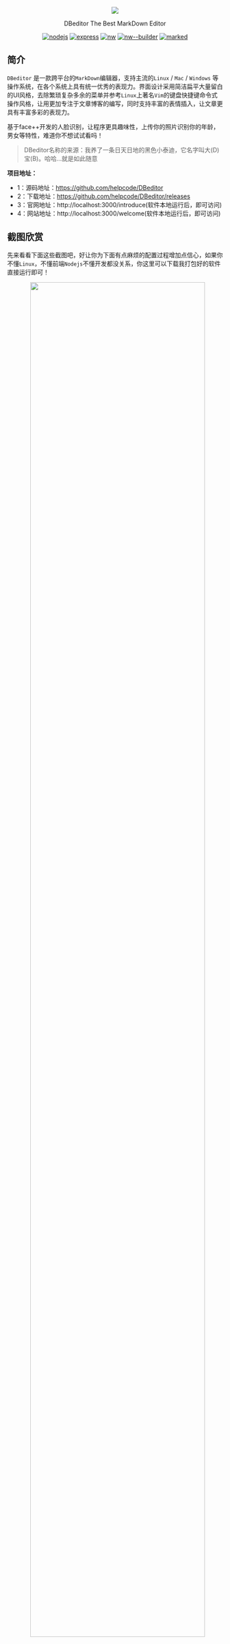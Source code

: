 <p align="center">
    <img src="./public/images/markdown.png"/>
</p>
<p align="center">
  DBeditor The Best MarkDown Editor
</p>
<p align="center">
  <a href="https://nodejs.org/en/download/"><img src="https://img.shields.io/badge/node.js-6.11.1-blue.svg"
                                                           alt="nodejs"></a>
            <a href="http://www.expressjs.com.cn"><img src="https://img.shields.io/badge/express-4.15.2-red.svg"
                                                       alt="express"></a>
            <a href="https://nwjs.io/"><img src="https://img.shields.io/badge/nw-0.25.0-yellow.svg" alt="nw"></a>
            <a href="https://github.com/nwjs-community/nw-builder"><img
                    src="https://img.shields.io/badge/nw--builder-3.4.1-blue.svg" alt="nw--builder"></a>
            <a href="https://github.com/chjj/marked"><img src="https://img.shields.io/badge/marked-0.3.6-%23ff69b4.svg"
                                                          alt="marked"></a>

</p>

## 简介

`DBeditor` 是一款跨平台的`MarkDown`编辑器，支持主流的`Linux` / `Mac` / `Windows` 等操作系统，在各个系统上具有统一优秀的表现力。界面设计采用简洁扁平大量留白的UI风格，去除繁琐复杂多余的菜单并参考`Linux`上著名`Vim`的键盘快捷键命令式操作风格，让用更加专注于文章博客的编写，同时支持丰富的表情插入，让文章更具有丰富多彩的表现力。

基于face++开发的人脸识别，让程序更具趣味性，上传你的照片识别你的年龄，男女等特性，难道你不想试试看吗！



> DBeditor名称的来源：我养了一条日天日地的黑色小泰迪，它名字叫大(D)宝(B)。哈哈...就是如此随意

**项目地址：**

- 1：源码地址：https://github.com/helpcode/DBeditor
- 2：下载地址：https://github.com/helpcode/DBeditor/releases
- 3：官网地址：http://localhost:3000/introduce(软件本地运行后，即可访问)
- 4：网站地址：http://localhost:3000/welcome(软件本地运行后，即可访问)
 
 
## 截图欣赏

先来看看下面这些截图吧，好让你为下面有点麻烦的配置过程增加点信心，如果你不懂`Linux`，不懂前端`Nodejs`不懂开发都没关系，你这里可以下载我打包好的软件直接运行即可！

<p align="center">
    <img width="90%" height="90%" src="http://okkzzhtds.bkt.clouddn.com/home-js.png"/>
</p>

<p align="center">
   <img width="90%" height="90%" src="http://okkzzhtds.bkt.clouddn.com/indexs-home-case.png"/>
</p>

<p align="center">
   <img width="90%" height="90%" src="http://okkzzhtds.bkt.clouddn.com/face.png"/>
</p>

<p align="center">
   <img width="90%" height="90%" src="http://okkzzhtds.bkt.clouddn.com/infert.png"/>
</p> 
 
 
## 安装构建

1：下载源码

```bash
sudo mkdir DBeditor && sudo chmod 777 -R DBeditor && cd DBeditor
sudo git clone https://github.com/helpcode/Markdown-Edit.git
sudo npm install
``` 

这里需要注意`npm install`在安装`nw`和`nw-builder`依赖包的时候特别慢，而且需要翻墙才能下载哦。


### Linux 下打包

---



所以先不要安装依赖，在`package.json`中把`nw`和`nw-builder`配置删除，然后`npm install`先安装其他依赖，之后下载我这里提供的这两个包的压缩版本，下载完成解压直接丢到`node_modules`中，然后分别进入`nw`和`nw-builder`的文件夹中解决他们自身的依赖关系，这样会快一点。

而使用`nw-builder`打包应用的时候它会根据你命令`nwbuild --platforms linux64 --buildDir dist/ /home/bmy/桌面/DBeditor/Markdown-Edit/` 去下载对应的`nw.js`的sdk，我提供的依赖包里面已经包含了一枚`0.25.1-sdk-linux64`的sdk，所以能节省不少的速度。
 

> 下载地址：[Nw.js 依赖包](http://okkzzhtds.bkt.clouddn.com/nw.7z) [nw-builder 依赖包](http://okkzzhtds.bkt.clouddn.com/nw-builder.7z)



_当然了，如果你不需要 `nw`在开发阶段预览网站在PC端的效果，或者说不需要`nw-builder` 打包工具来打包，那么就不需要配置我上面说的那些东西。直接从`package.json`中把`nw`和`nw-builder`配置删除即可。你可以用我下面说的`builder.sh` shell 脚本的方式来打包，也是官方推荐的，我不过写了一个shell脚本来自动完成而已_


---


安装解决依赖后打开`package.json`，`scripts`字段中提供有如下命令：

```bash
"scripts": {
    # 上面说了，不需要的话就不配置
    # dev阶段通过nw查看运行效果，
    # 需要npm安装 nw，参见：https://github.com/nwjs/npm-installer
    "dev": "nw /home/bmy/桌面/DBeditor/Markdown-Edit",
    # 同上
    "nw": "nw",
    
    # 本地web方式运行网站，node-dev 需要自己安装不要问我
    # 访问地址http://localhost:3000/welcome
    "node": "node-dev ./bin/www",
    
    # 上面说了，不需要的话就不配置
    # 这里是你需要配置的 nw-builder
    # linux64为打包平台，包会根据这个参数自动去下载对应SDK
    # --buildDir 为打包成功输出目录，默认build
    # /home/bmy/桌面/Markdown-Edit/ 是项目绝对路径
    "prod": "nwbuild --platforms linux64 --buildDir dist/ /home/bmy/桌面/DBeditor/Markdown-Edit/",
    
    # 这个是我自己写的 Linux shell 脚本，具体源码和使用请看 
    # https://helpcode.github.io/DBeditor/#/?id=开始打包
    "online": "./../builder.sh",
    
    # 这个是 docute 项目文档运行命令
    "docs": "docute ./docs --out-dir dist --source-maps --presets env"
  }
```

更多的如何打包配置我都写在了帮助文档里面，请仔细阅读

> [https://helpcode.github.io/Markdown-Edit/](https://helpcode.github.io/Markdown-Edit/)

如果你想使用我的脚本来自动打包，那需要注意的是我们之前用`sudo mkdir DBeditor`创建了文件夹，这个文件夹里面除了放置项目源码` Markdown-Edit`，和` Markdown-Edit`同级的是`Nw.js`的 `SDK`，这里推荐下载这个SDK，原因在帮助文档里面写的很清楚，请仔细查看：

> [nwjs-v0.25.1-linux-x64.tar.gz](http://okkzzhtds.bkt.clouddn.com/nwjs-v0.25.1-linux-x64.tar.gz)

下载解压后，放到`DBeditor`文件夹下，然后也是在`DBeditor`文件夹下创建`builder.sh`，具体目录层级和shell代码如下：

**目录层级**
```text
DBeditor
 |--- Markdown-Edit
 |--- nwjs-v0.25.1-linux-x64
 |--- builder.sh
```

文件夹名字可以更改，不过请一并修改`builder.sh`中的五个变量配置。

**builder.sh代码如下：**

```bash
#!/bin/bash

# 如果改了文件名请修改对应的变量值
#!/bin/bash
codeDir="./Markdown-Edit/"
codeModulesNw="./node_modules/nw/"
codeModulesNwBuilder="./node_modules/nw-builder/"
AppNw="./Markdown-Edit/app.nw"
nwSDK="./nwjs-v0.25.1-linux-x64/"
# 移动dev阶段的 nw 和 nwbuilder
# 脱离 node_modules 到根目录，避免被误打包增加400MB体积
mv $codeModulesNw $codeModulesNwBuilder ./../
# zip压缩并更名改后缀为 app.nw
# 打包完成退回根目录
zip -r ./app.nw ./ &&  echo 'Create success...' && cd .. && echo 'Back to the root directory...'

# 移动打包后的 app.nw 源码 到 NW.js SDK中并添加执行文件权限
mv $AppNw $nwSDK && echo 'Move success...' && chmod +x $nwSDK/app.nw && echo 'Add permission to succeed...'
# 打包构建结束，将dev阶段的 nw，nw-builder 再放回 node_modules 依赖中
mv ./nw/ ./nw-builder/ ./Markdown-Edit/node_modules/
echo 'The program has been packaged，You：Run(y)，Structure(g)，Stop(n)？'
read NAME
if [ "${NAME}" == "y" ]; then
  # 启动应用，这一步没将 nw 和 app.nw 合并
  echo 'Starting up...'
  cd $nwSDK && ./nw app.nw
elif [ "${NAME}" == "g" ]; then
  echo 'Being built...'
  # 合并 nw 和 app.nw ，并删除app.nw源码
  cd $nwSDK && cat nw app.nw > app && chmod +x app && rm -rf app.nw
  echo 'Build and remove source package app.nw success，
  To the SDK directory, execute the command sudo./app to run the program....'
  echo "Or now：Yes(y) / No(n) Run ？"
  read chios
  if [ "${chios}" == "y" ]; then
     # 启动程序
     echo "Starting up..." && ./app
  fi
elif [ "${NAME}" == "n" ]; then
  echo "Ok，Bye..."
fi
```

然后执行
```bash
npm run online
```
脚本会为你自动打包程序的，请记住查看帮助文档！！！


### Windows / Mac

---

**Windows下打包：**

照例先来看一张效果图(旧版本v1.3的截图)，增强点信心吧！！

![win_index](http://okkzzhtds.bkt.clouddn.com/win_index.PNG)

![windows_write](http://okkzzhtds.bkt.clouddn.com/windows_write.PNG)

- 1：下载对应你操作系统的`Nw.js`sdk，我虚拟机`Windows10`这里提供官方的下载链接：

  > Windows: [32bit](https://dl.nwjs.io/v0.25.1/nwjs-v0.25.1-win-ia32.zip) / [64bit](https://dl.nwjs.io/v0.25.1/nwjs-v0.25.1-win-x64.zip)

- 2:下载下来后，解压`nwjs-v0.25.1-win-x64.zip`。

- 3：打开你项目，在配置好`package.json`后，然后全选所有文件压缩成`xxx.zip`格式，然后改名为`xxx.nw`。

- 4：剪切`xxx.nw` 到 步骤二 的文件夹中，然后执行命令，回车即可看到应用已经运行：
  > nw.exe xxx.nw 

- 5：如果不想用户直接看到项目源码`xxx.nw`，那么使用命令来合并`nw.exe`和`xxx.nw`，这样就会生成一个你想要的`xxx.exe`然后删除源码`xxx.nw`即可。命令如下：
  > copy /b nw.exe+xxx.nw app.exe

- 6：这一步我们已经得到了最终的`app.exe`但是`Nw.js`sdk中还有很多其他文件，这时候我们可以用工具，下载后运行打开
  选择我们需要打包的`app.exe`，然后把sdk文件夹中的所有文件拖到 `Enigma Virtual Box`文件框中，然后点击 [打包]，稍等片刻就好。得到一个`exe`程序，双击运行或者分发给别人使用。
  > [Enigma Virtual Box](http://www.cr173.com/soft/20501.html)
 
  

步骤是不是很多，虽然很简单但是每次这样打包也是很烦人的，在Linux系统中打包我提供了shell脚本自动化完成这些步骤操作。而windows系统中的脚本我正在写...用法也会和Linux shell一样。程序员要学会偷懒...


**Mac 下打包：**

- 1：不多说，同样的下载`Nw.js` Mac版本的sdk：
  > Mac 10.9+: [64bit](https://dl.nwjs.io/v0.25.1/nwjs-v0.25.1-osx-x64.zip)

- 2：同Windows步骤...

- 3：同Windows步骤...

- 4：在`Mac`系统中，则将`package.nw`放到`nwjs.app/Contents/Resources/`目录下即可。



---

**这里不要问`Linux`环境下为什么打包教程写的那么详细，因为这是我本机电脑环境。**



## 1：关于我

> 学的越多，才发现自己会的其实越少。

一名荡漾在码海中正和小伙伴们划着船并努力创业的WEB工程师，喜欢研究各种最新最好玩的技术，拥有强烈的无比的求知探索欲，热衷技术开源，同时能够保持高昂的热情不断自我学习自我反省自我升级。

<p class="danger">
  坚信：“有能力的人选择生活，余者被生活选择”
</p>


## 2：个人技能

- 2.1: 精通HTML，CSS，能够熟练的使用前端编码工具快速开发符合需求的页面，高质量还原视觉与交互设计成果。精通web标准化和div + css页面重构，能解决主流浏览器兼容性问题。

- 2.2: 同时具有很强的原生js代码编写能力，主导负责过公司大型商业电商平台的设计与研发过程，项目中负责开发基于Vuejs，webpack，sui的移动端电商平台前端，后端架构采用linux，apache，MySQL，php，thinkphp，对现代化前端具有足够的掌握，个人具备丰富的实战项目开发经验。

- 2.3: 对web开发，前端后端服务器数据库上线运维升级维护有整套的技术掌握和了解，团队开发中能够很好协调前后端人员沟通交流，提高团队开发的效率和质量。

- 2.4: 同时个人具备优秀的业务需求沟通能力，较强的分析问题解决问题的能力，对新技术充满好奇能够自主学习并能通过新技术解决现有问题，经常加班熬夜抗压能力强。



## 3：联系方式

如果你对我感兴趣，想要了解并与我交流，可以通过以下方式联系到本人！

- 1：博客：[geekhelp](http://geekhelp.cn/)
- 2：Github：[helpcode](https://github.com/helpcode)
- 3：QQ群：[540144097](http://shang.qq.com/wpa/qunwpa?idkey=1c684eb6c3d6b32ac50b0d179096ed64124b9db577add0319b7b1a96a0235656)
- 4：QQ：2271608011




